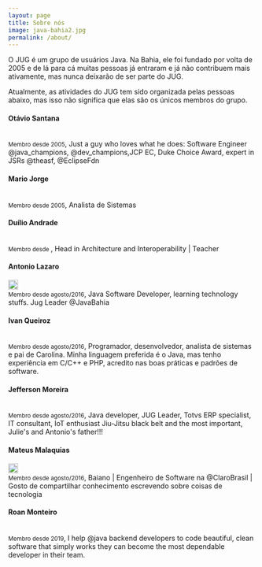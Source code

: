 ```yaml
---
layout: page
title: Sobre nós
image: java-bahia2.jpg
permalink: /about/
---
```


O JUG é um grupo de usuários Java. Na Bahia, ele foi fundado por volta de 2005 e de lá para cá muitas pessoas já entraram e já não contribuem mais ativamente, mas nunca deixarão de ser parte do JUG.

Atualmente, as atividades do JUG tem sido organizada pelas pessoas abaixo, mas isso não significa que elas são os únicos membros do grupo.

#### Otávio Santana
<a href="https://twitter.com/otaviojava" target="_blank" alt="Twitter"><i class="ion ion-logo-twitter"></i></a>
<a href="https://www.linkedin.com/in/otaviojava/" target="_blank" alt="Linkedin"><i class="ion ion-logo-linkedin"></i></a>
<a href="http://github.com/otaviojava" target="_blank" alt="Github"><i class="ion ion-logo-github"></i></a>
<a href="https://otaviojava.com/" target="_blank" alt="Site pessoal"><i class="ion ion-md-desktop"></i></a>
<br/> <small>Membro desde 2005</small>,
Just a guy who loves what he does:  Software Engineer @java_champions, @dev_champions,JCP EC, Duke Choice Award, expert in JSRs @theasf, @EclipseFdn

#### Mario Jorge
<a href="https://twitter.com/mariojp" target="_blank" alt="Twitter"><i class="ion ion-logo-twitter"></i></a>
<a href="https://www.linkedin.com/in/mariojp/" target="_blank" alt="Linkedin"><i class="ion ion-logo-linkedin"></i></a>
<a href="http://github.com/mariojp" target="_blank" alt="Github"><i class="ion ion-logo-github"></i></a>
<br/> <small>Membro desde 2005</small>, Analista de Sistemas

#### Duílio Andrade
<a href="https://twitter.com/andradeduilio" target="_blank" alt="Twitter"><i class="ion ion-logo-twitter"></i></a>
<a href="https://www.linkedin.com/in/duilioandrade/" target="_blank" alt="Linkedin"><i class="ion ion-logo-linkedin"></i></a>
<a href="http://github.com/duilioandrade" target="_blank" alt="Github"><i class="ion ion-logo-github"></i></a>
<br/> <small>Membro desde </small>, Head in Architecture and Interoperability | Teacher
 
#### Antonio Lazaro
<a href="https://twitter.com/antonio_lazaro" target="_blank" alt="Twitter"><i class="ion ion-logo-twitter"></i></a>
<a href="https://www.linkedin.com/in/antonio-lazaro-carvalho//" target="_blank" alt="Linkedin"><i class="ion ion-logo-linkedin"></i></a>
<a href="http://github.com/antoniolazaro" target="_blank" alt="Github"><i class="ion ion-logo-github"></i></a>
<a href="https://antoniolazaro.dev/" target="_blank" alt="Site pessoal"><i class="ion ion-md-desktop"></i></a>
<a href="https://dev.to/antonio_lazaro" target="_blank" alt="dev.to"><img src="https://d2fltix0v2e0sb.cloudfront.net/dev-rainbow.svg" alt="Antonio Lazaro's DEV Profile" height="20"              width="20"/></a>
<br/> <small>Membro desde agosto/2016</small>, Java Software Developer,  learning technology stuffs. Jug Leader @JavaBahia

#### Ivan Queiroz
<a href="https://twitter.com/ivanqueiroz" target="_blank" alt="Twitter"><i class="ion ion-logo-twitter"></i></a>
<a href="https://www.linkedin.com/in/ivanqueiroz" target="_blank" alt="Linkedin"><i class="ion ion-logo-linkedin"></i></a>
<a href="http://github.com/ivanqueiroz" target="_blank" alt="Github"><i class="ion ion-logo-github"></i></a>
<a href="https://ivanqueiroz.dev/" target="_blank" alt="Site pessoal"><i class="ion ion-md-desktop"></i></a>
<br/> <small>Membro desde agosto/2016</small>, Programador, desenvolvedor, analista de sistemas e pai de Carolina. Minha linguagem preferida é o Java, mas tenho experiência em C/C++ e PHP, acredito nas boas práticas e padrões de software.

#### Jefferson Moreira 
<a href="https://twitter.com/jeffersonmore" target="_blank" alt="Twitter"><i class="ion ion-logo-twitter"></i></a>
<a href="https://www.linkedin.com/in/jefferson-moreira-9b463424/" target="_blank" alt="Linkedin"><i class="ion ion-logo-linkedin"></i></a>
<br/> <small>Membro desde agosto/2016</small>, Java developer, JUG Leader, Totvs ERP specialist, IT consultant, IoT enthusiast Jiu-Jitsu black belt and the most important, Julie's and Antonio's father!!!

#### Mateus Malaquias
<a href="https://twitter.com/malaquiasdev" target="_blank" alt="Twitter"><i class="ion ion-logo-twitter"></i></a>
<a href="https://www.linkedin.com/in/malaquiasdev" target="_blank" alt="Linkedin"><i class="ion ion-logo-linkedin"></i></a>
<a href="http://github.com/malaquiasdev" target="_blank" alt="Github"><i class="ion ion-logo-github"></i></a>
<a href="https://malaquias.dev/" target="_blank" alt="Site pessoal"><i class="ion ion-md-desktop"></i></a>
<a href="https://dev.to/malaquiasdev" target="_blank" alt="dev.to"><img src="https://d2fltix0v2e0sb.cloudfront.net/dev-rainbow.svg" alt="Antonio Lazaro's DEV Profile" height="20"              width="20"/></a>
<br/> <small>Membro desde agosto/2016</small>, Baiano | Engenheiro de Software na @ClaroBrasil
 | Gosto de compartilhar conhecimento escrevendo sobre coisas de tecnologia 


#### Roan Monteiro 
<a href="https://twitter.com/roanbrasil" target="_blank" alt="Twitter"><i class="ion ion-logo-twitter"></i></a>
<a href="https://www.linkedin.com/in/roanbrasil" target="_blank" alt="Linkedin"><i class="ion ion-logo-linkedin"></i></a>
<a href="http://github.com/roanbrasil" target="_blank" alt="Github"><i class="ion ion-logo-github"></i></a>
<a href="hhttps://www.youtube.com/user/roanbrasil" target="_blank" alt="Site pessoal"><i class="ion ion-logo-youtube"></i></a>
<br/> <small>Membro desde 2019</small>, I help @java
 backend developers to code beautiful, clean software that simply works they can  become the most dependable developer in their team.


